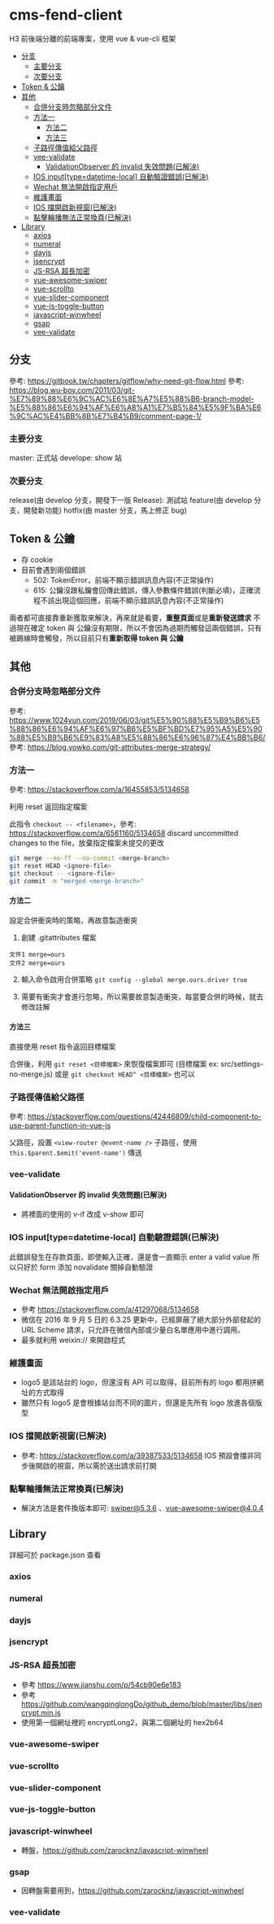<!-- omit in toc -->

# cms-fend-client <!-- omit in toc -->

H3 前後端分離的前端專案，使用 vue & vue-cli 框架

- [分支](#分支)
  - [主要分支](#主要分支)
  - [次要分支](#次要分支)
- [Token & 公鑰](#token--公鑰)
- [其他](#其他)
  - [合併分支時忽略部分文件](#合併分支時忽略部分文件)
  - [方法一](#方法一)
    - [方法二](#方法二)
    - [方法三](#方法三)
  - [子路徑傳值給父路徑](#子路徑傳值給父路徑)
  - [vee-validate](#vee-validate)
    - [ValidationObserver 的 invalid 失效問題(已解決)](#validationobserver-的-invalid-失效問題已解決)
  - [IOS input[type=datetime-local] 自動驗證錯誤(已解決)](#ios-inputtypedatetime-local-自動驗證錯誤已解決)
  - [Wechat 無法開啟指定用戶](#wechat-無法開啟指定用戶)
  - [維護畫面](#維護畫面)
  - [IOS 擋開啟新視窗(已解決)](#ios-擋開啟新視窗已解決)
  - [點擊輪播無法正常換頁(已解決)](#點擊輪播無法正常換頁已解決)
- [Library](#library)
  - [axios](#axios)
  - [numeral](#numeral)
  - [dayjs](#dayjs)
  - [jsencrypt](#jsencrypt)
  - [JS-RSA 超長加密](#js-rsa-超長加密)
  - [vue-awesome-swiper](#vue-awesome-swiper)
  - [vue-scrollto](#vue-scrollto)
  - [vue-slider-component](#vue-slider-component)
  - [vue-js-toggle-button](#vue-js-toggle-button)
  - [javascript-winwheel](#javascript-winwheel)
  - [gsap](#gsap)
  - [vee-validate](#vee-validate-1)

## 分支

參考: https://gitbook.tw/chapters/gitflow/why-need-git-flow.html
參考: https://blog.wu-boy.com/2011/03/git-%E7%89%88%E6%9C%AC%E6%8E%A7%E5%88%B6-branch-model-%E5%88%86%E6%94%AF%E6%A8%A1%E7%B5%84%E5%9F%BA%E6%9C%AC%E4%BB%8B%E7%B4%B9/comment-page-1/

### 主要分支

master: 正式站
develope: show 站

### 次要分支

release(由 develop 分支，開發下一版 Release): 測試站
feature(由 develop 分支，開發新功能)
hotfix(由 master 分支，馬上修正 bug)

## Token & 公鑰

- 存 cookie
- 目前會遇到兩個錯誤
  - 502: TokenError，前端不顯示錯誤訊息內容(不正常操作)
  - 615: 公鑰沒跟私鑰會回傳此錯誤，傳入參數條件錯誤(判斷必填)，正確流程不該出現這個回應，前端不顯示錯誤訊息內容(不正常操作)

兩者都可直接靠重新獲取來解決，再來就是看要，**重整頁面**或是**重新發送請求**
不過現在確定 token 與 公鑰沒有期限，所以不會因為過期而觸發這兩個錯誤，只有被踢線時會觸發，所以目前只有**重新取得 token 與 公鑰**

## 其他

### 合併分支時忽略部分文件

參考: https://www.1024yun.com/2019/06/03/git%E5%90%88%E5%B9%B6%E5%88%86%E6%94%AF%E6%97%B6%E5%BF%BD%E7%95%A5%E5%90%88%E5%B9%B6%E9%83%A8%E5%88%86%E6%96%87%E4%BB%B6/
參考: https://blog.yowko.com/git-attributes-merge-strategy/

### 方法一

參考: https://stackoverflow.com/a/16455853/5134658

利用 reset 返回指定檔案

此指令 `checkout -- <filename>`，參考: https://stackoverflow.com/a/6561160/5134658
discard uncommitted changes to the file，放棄指定檔案未提交的更改

```sh
git merge --no-ff --no-commit <merge-branch>
git reset HEAD <ignore-file>
git checkout -- <ignore-file>
git commit -m "merged <merge-branch>"
```

#### 方法二

設定合併衝突時的策略，再故意製造衝突

1. 創建 .gitattributes 檔案

```
文件1 merge=ours
文件2 merge=ours
```

2. 輸入命令啟用合併策略 `git config --global merge.ours.driver true`

3. 需要有衝突才會進行忽略，所以需要故意製造衝突，每當要合併的時候，就去修改註解

#### 方法三

直接使用 reset 指令返回目標檔案

合併後，利用 `git reset <目標檔案>` 來恢復檔案即可 (目標檔案 ex: src/settings-no-merge.js)
或是 `git checkout HEAD^ <目標檔案>` 也可以

### 子路徑傳值給父路徑

參考: https://stackoverflow.com/questions/42446809/child-component-to-use-parent-function-in-vue-js

父路徑，設置 `<view-router @event-name />`
子路徑，使用 `this.$parent.$emit('event-name')` 傳送

### vee-validate

#### ValidationObserver 的 invalid 失效問題(已解決)

- 將裡面的使用的 v-if 改成 v-show 即可

### IOS input[type=datetime-local] 自動驗證錯誤(已解決)

此錯誤發生在存款頁面，即使輸入正確，還是會一直顯示 enter a valid value
所以只好於 form 添加 novalidate 關掉自動驗證

### Wechat 無法開啟指定用戶

- 參考 https://stackoverflow.com/a/41297068/5134658
- 微信在 2016 年 9 月 5 日的 6.3.25 更新中，已經屏蔽了絕大部分外部發起的 URL Scheme 請求，只允許在微信內部或少量白名單應用中進行調用。
- 最多就利用 weixin:// 來開啟程式

### 維護畫面

- logo5 是該站台的 logo，但還沒有 API 可以取得，目前所有的 logo 都用拼網址的方式取得
- 雖然只有 logo5 是會根據站台而不同的圖片，但還是先所有 logo 放進各個版型

### IOS 擋開啟新視窗(已解決)

- 參考: https://stackoverflow.com/a/39387533/5134658
  IOS 預設會擋非同步後開啟的視窗，所以需於送出請求前打開

### 點擊輪播無法正常換頁(已解決)

- 解決方法是套件換版本即可: swiper@5.3.6 、vue-awesome-swiper@4.0.4

## Library

詳細可於 package.json 查看

### axios

### numeral

### dayjs

### jsencrypt

<!-- ### encryptlong -->

### JS-RSA 超長加密

- 參考 https://www.jianshu.com/p/54cb90e6e183
- 參考 https://github.com/wangqinglongDo/github_demo/blob/master/libs/jsencrypt.min.js
- 使用第一個網址裡的 encryptLong2，與第二個網址的 hex2b64

### vue-awesome-swiper

### vue-scrollto

### vue-slider-component

### vue-js-toggle-button

### javascript-winwheel

- 轉盤，https://github.com/zarocknz/javascript-winwheel

### gsap

- 因轉盤需要用到，https://github.com/zarocknz/javascript-winwheel

### vee-validate
